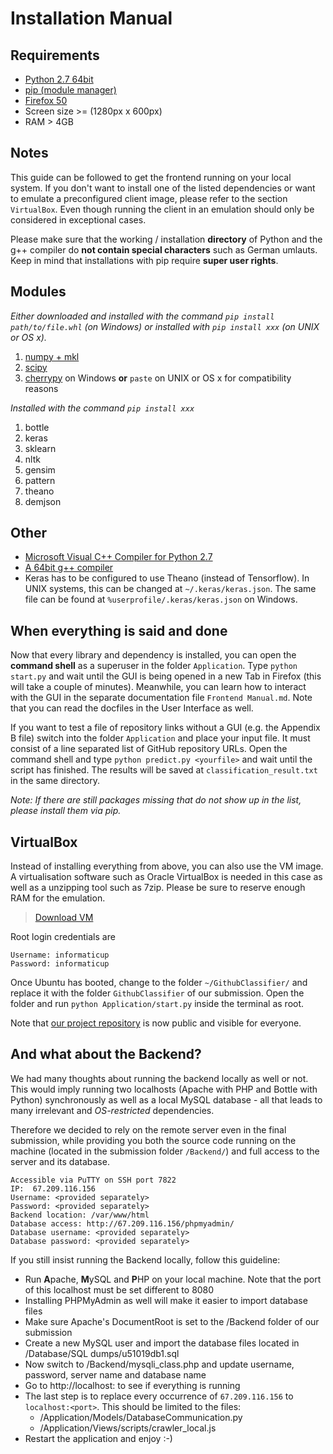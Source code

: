 # Installation Manual

## Requirements

* [Python 2.7 64bit](https://www.python.org/downloads/release/python-2713/)
* [pip (module manager)](https://packaging.python.org/installing/#install-pip-setuptools-and-wheel)
* [Firefox 50](https://www.mozilla.org/en-US/firefox/new/)
* Screen size >= (1280px x 600px)
* RAM > 4GB

## Notes

This guide can be followed to get the frontend running on your local system. If you don't want to install one of the listed dependencies or want to emulate a preconfigured client image, please refer to the section `VirtualBox`. Even though running the client in an emulation should only be considered in exceptional cases.

Please make sure that the working / installation **directory** of Python and the g++ compiler do **not contain special characters** such as German umlauts.
Keep in mind that installations with pip require **super user rights**.

## Modules

_Either downloaded and installed with the command `pip install path/to/file.whl` (on Windows) or installed with `pip install xxx` (on UNIX or OS x)._ 

1. [numpy + mkl](http://www.lfd.uci.edu/~gohlke/pythonlibs/#numpy)
2. [scipy](http://www.lfd.uci.edu/~gohlke/pythonlibs/#scipy)
3. [cherrypy](http://www.lfd.uci.edu/~gohlke/pythonlibs/#cherrypy) on Windows **or** `paste` on UNIX or OS x for compatibility reasons

_Installed with the command `pip install xxx`_

1. bottle
2. keras
3. sklearn
4. nltk
5. gensim
6. pattern
7. theano
8. demjson

## Other

* [Microsoft Visual C++ Compiler for Python 2.7](https://www.microsoft.com/en-us/download/details.aspx?id=44266)
* [A 64bit g++ compiler](http://deeplearning.net/software/theano/install_windows.html#gcc)
* Keras has to be configured to use Theano (instead of Tensorflow). In UNIX systems, this can be changed at `~/.keras/keras.json`. The same file can be found at `%userprofile/.keras/keras.json` on Windows.

## When everything is said and done

Now that every library and dependency is installed, you can open the **command shell** as a superuser in the folder `Application`. Type `python start.py` and wait until the GUI is being opened in a new Tab in Firefox (this will take a couple of minutes). Meanwhile, you can learn how to interact with the GUI in the separate documentation file `Frontend Manual.md`. Note that you can read the docfiles in the User Interface as well.

If you want to test a file  of repository links without a GUI (e.g. the Appendix B file) switch into the folder `Application` and place your input file. It must consist of a line separated list of GitHub repository URLs. Open the command shell and type `python predict.py <yourfile>` and wait until the script has finished. The results will be saved at `classification_result.txt` in the same directory. 

_Note: If there are still packages missing that do not show up in the list, please install them via pip._


## VirtualBox

Instead of installing everything from above, you can also use the VM image. A virtualisation software such as Oracle VirtualBox is needed in this case as well as a unzipping tool such as 7zip. Please be sure to reserve enough RAM for the emulation.

 > [Download VM](https://drive.google.com/open?id=0B3nBoE608aQyT0F2bWh1SDdXSTQ)

Root login credentials are
```
Username: informaticup
Password: informaticup
```

Once Ubuntu has booted, change to the folder `~/GithubClassifier/` and replace it with the folder `GithubClassifier` of our submission. Open the folder and run `python Application/start.py` inside the terminal as root.

Note that [our project repository](https://github.com/Ichaelus/Github-Classifier) is now public and visible for everyone.

## And what about the Backend?

We had many thoughts about running the backend locally as well or not. This would imply running two localhosts (Apache with PHP and Bottle with Python) synchronously as well as a local MySQL database - all that leads to many irrelevant and _OS-restricted_ dependencies.

Therefore we decided to rely on the remote server even in the final submission, while providing you both the source code running on the machine (located in the submission folder `/Backend/`) and full access to the server and its database.

```
Accessible via PuTTY on SSH port 7822
IP:  67.209.116.156
Username: <provided separately>
Password: <provided separately>
Backend location: /var/www/html
Database access: http://67.209.116.156/phpmyadmin/
Database username: <provided separately>
Database password: <provided separately>
```

If you still insist running the Backend locally, follow this guideline:

* Run **A**pache, **M**ySQL and **P**HP on your local machine. Note that the port of this localhost must be set different to 8080
* Installing PHPMyAdmin as well will make it easier to import database files
* Make sure Apache's DocumentRoot is set to the /Backend folder of our submission
* Create a new MySQL user and import the database files located in /Database/SQL dumps/u51019db1.sql
* Now switch to /Backend/mysqli_class.php and update username, password, server name and database name
* Go to http://localhost:<port> to see if everything is running
* The last step is to replace every occurrence of `67.209.116.156` to `localhost:<port>`. This should be limited to the files:
    * /Application/Models/DatabaseCommunication.py
    * /Application/Views/scripts/crawler_local.js
* Restart the application and enjoy :-)
